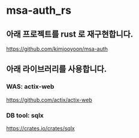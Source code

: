 # msa-auth_rs

## 아래 프로젝트를 rust 로 재구현합니다.

https://github.com/kimjooyoon/msa-auth

## 아래 라이브러리를 사용합니다.

### WAS: actix-web
https://github.com/actix/actix-web

### DB tool: sqlx
https://crates.io/crates/sqlx
